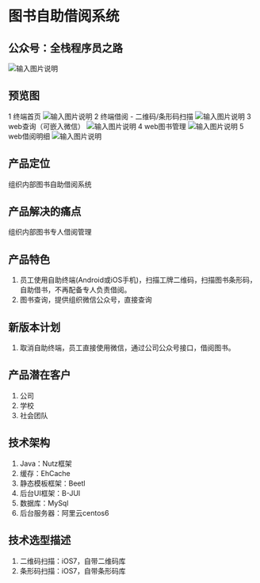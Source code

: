 # 图书自助借阅系统

## 公众号：全栈程序员之路
![输入图片说明](https://mp.weixin.qq.com/mp/qrcode?scene=10000004&size=102&__biz=MzIzMTE0NTE5Mg==&mid=2651421365&idx=1&sn=ec2b310f1888fca3560ba504af0077f5&send_time= "在这里输入图片标题")

## 预览图
1 终端首页
![输入图片说明](https://git.oschina.net/uploads/images/2017/0715/223021_82387e1e_3018.png "在这里输入图片标题")
2 终端借阅 - 二维码/条形码扫描
![输入图片说明](https://git.oschina.net/uploads/images/2017/0715/223031_291ccd0c_3018.png "在这里输入图片标题")
3 web查询（可嵌入微信）
![输入图片说明](https://git.oschina.net/uploads/images/2017/0715/223041_d55cd0f3_3018.png "在这里输入图片标题")
4 web图书管理
![输入图片说明](https://git.oschina.net/uploads/images/2017/0715/223050_c047d3ad_3018.png "在这里输入图片标题")
5 web借阅明细
![输入图片说明](https://git.oschina.net/uploads/images/2017/0715/223059_165092d4_3018.png "在这里输入图片标题")

## 产品定位
组织内部图书自助借阅系统

## 产品解决的痛点
组织内部图书专人借阅管理

## 产品特色
1. 员工使用自助终端(Android或iOS手机)，扫描工牌二维码，扫描图书条形码，自助借书，不再配备专人负责借阅。
2. 图书查询，提供组织微信公众号，直接查询

## 新版本计划
1. 取消自助终端，员工直接使用微信，通过公司公众号接口，借阅图书。

## 产品潜在客户
1. 公司
2. 学校
3. 社会团队

## 技术架构
1. Java：Nutz框架
2. 缓存：EhCache
3. 静态模板框架：Beetl
4. 后台UI框架：B-JUI
5. 数据库：MySql
6. 后台服务器：阿里云centos6

## 技术选型描述
1. 二维码扫描：iOS7，自带二维码库
2. 条形码扫描：iOS7，自带条形码库

